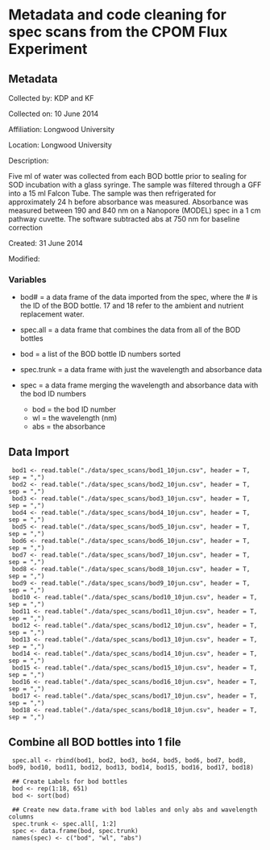 # Metadata and code cleaning for spec scans from the CPOM Flux Experiment

## Metadata

Collected by: KDP and KF

Collected on: 10 June 2014

Affiliation: Longwood University

Location: Longwood University

Description: 

Five ml of water was collected from each BOD bottle prior to sealing for SOD incubation with a glass syringe. The sample was filtered through a GFF into a 15 ml Falcon Tube.  The sample was then refrigerated for approximately 24 h before absorbance was measured.  Absorbance was measured between 190 and 840 nm on a Nanopore (MODEL) spec in a 1 cm pathway cuvette. The software subtracted abs at 750 nm for baseline correction

Created: 31 June 2014

Modified:

### Variables

* bod# = a data frame of the data imported from the spec, where the # is the ID of the BOD bottle. 17 and 18 refer to the ambient and nutrient replacement water.

* spec.all = a data frame that combines the data from all of the BOD bottles

* bod = a list of the BOD bottle ID numbers sorted

* spec.trunk = a data frame with just the wavelength and absorbance data

* spec = a data frame merging the wavelength and absorbance data with the bod ID numbers

    * bod = the bod ID number
    * wl = the wavelength (nm)
    * abs = the absorbance

## Data Import

     bod1 <- read.table("./data/spec_scans/bod1_10jun.csv", header = T, sep = ",")
     bod2 <- read.table("./data/spec_scans/bod2_10jun.csv", header = T, sep = ",")
     bod3 <- read.table("./data/spec_scans/bod3_10jun.csv", header = T, sep = ",")
     bod4 <- read.table("./data/spec_scans/bod4_10jun.csv", header = T, sep = ",")
     bod5 <- read.table("./data/spec_scans/bod5_10jun.csv", header = T, sep = ",")
     bod6 <- read.table("./data/spec_scans/bod6_10jun.csv", header = T, sep = ",")
     bod7 <- read.table("./data/spec_scans/bod7_10jun.csv", header = T, sep = ",")
     bod8 <- read.table("./data/spec_scans/bod8_10jun.csv", header = T, sep = ",")
     bod9 <- read.table("./data/spec_scans/bod9_10jun.csv", header = T, sep = ",")
     bod10 <- read.table("./data/spec_scans/bod10_10jun.csv", header = T, sep = ",")
     bod11 <- read.table("./data/spec_scans/bod11_10jun.csv", header = T, sep = ",")
     bod12 <- read.table("./data/spec_scans/bod12_10jun.csv", header = T, sep = ",")
     bod13 <- read.table("./data/spec_scans/bod13_10jun.csv", header = T, sep = ",")
     bod14 <- read.table("./data/spec_scans/bod14_10jun.csv", header = T, sep = ",")
     bod15 <- read.table("./data/spec_scans/bod15_10jun.csv", header = T, sep = ",")
     bod16 <- read.table("./data/spec_scans/bod16_10jun.csv", header = T, sep = ",")
     bod17 <- read.table("./data/spec_scans/bod17_10jun.csv", header = T, sep = ",")
     bod18 <- read.table("./data/spec_scans/bod18_10jun.csv", header = T, sep = ",")

## Combine all BOD bottles into 1 file

     spec.all <- rbind(bod1, bod2, bod3, bod4, bod5, bod6, bod7, bod8, bod9, bod10, bod11, bod12, bod13, bod14, bod15, bod16, bod17, bod18)

     ## Create Labels for bod bottles
     bod <- rep(1:18, 651)
     bod <- sort(bod)

     ## Create new data.frame with bod lables and only abs and wavelength columns
     spec.trunk <- spec.all[, 1:2]
     spec <- data.frame(bod, spec.trunk)
     names(spec) <- c("bod", "wl", "abs")
